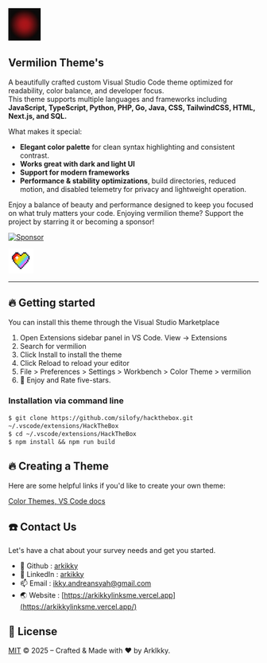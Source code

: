 <img src="https://raw.githubusercontent.com/arkikky/arkikky/refs/heads/main/images/vermilion.png" alt="Banner" width="65px" height="65px" />

## Vermilion Theme's

A beautifully crafted custom Visual Studio Code theme optimized for readability, color balance, and developer focus.  
This theme supports multiple languages and frameworks including **JavaScript, TypeScript, Python, PHP, Go, Java, CSS, TailwindCSS, HTML, Next.js, and SQL.**

What makes it special:

- **Elegant color palette** for clean syntax highlighting and consistent contrast.
- **Works great with dark and light UI**
- **Support for modern frameworks**
- **Performance & stability optimizations**, build directories, reduced motion, and disabled telemetry for privacy and lightweight operation.

Enjoy a balance of beauty and performance designed to keep you focused on what truly matters your code.
Enjoying vermilion theme? Support the project by starring it or becoming a sponsor!

[![Sponsor](https://img.shields.io/badge/Sponsor-❤️-pink)](https://github.com/sponsors/arkikky/card)

<img src="https://raw.githubusercontent.com/arkikky/arkikky/refs/heads/main/gif/arkikky-pride.gif" height="50px" width="50px">

---

## 🔥 Getting started

You can install this theme through the Visual Studio Marketplace

1. Open Extensions sidebar panel in VS Code. View → Extensions
2. Search for vermilion
3. Click Install to install the theme
4. Click Reload to reload your editor
5. File > Preferences > Settings > Workbench > Color Theme > vermilion
6. 🌟 Enjoy and Rate five-stars.

### Installation via command line

```
$ git clone https://github.com/silofy/hackthebox.git ~/.vscode/extensions/HackTheBox
$ cd ~/.vscode/extensions/HackTheBox
$ npm install && npm run build
```

## 🔥 Creating a Theme

Here are some helpful links if you'd like to create your own theme:

[Color Themes, VS Code docs](https://code.visualstudio.com/docs/getstarted/themes)

## ☎️ Contact Us

Let's have a chat about your survey needs and get you started.

- 🔗 Github : [arkikky](https://github.com/arkikky/)
- 🔗 LinkedIn : [arkikky](https://www.linkedin.com/in/arkikky0/)
- 📫 Email : [ikky.andreansyah@gmail.com](https://mailto:ikky.andreansyah@gmail.com)
- 🌏 Website : [https://arkikkylinksme.vercel.app](https://arkikkylinksme.vercel.app/)

## 💖 License

[MIT](https://github.com/arkikky/vermilion?tab=MIT-1-ov-file) © 2025 – Crafted & Made with ❤️ by ArkIkky.
